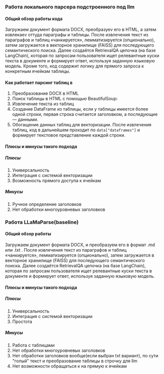 ### Работа локального парсера подстроенного под llm

#### Общий обзор работы кода

Загружаем документ формата DOCX, преобразуеv его в HTML, а затем извлекаеv оттуда параграфы и таблицы. После извлечения текст из параграфов и таблиц «чанкируется», лемматизируется (опционально), затем загружается в векторное хранилище (FAISS) для последующего семантического поиска. Далее создаётся RetrievalQA цепочка (на базе LangChain), которая по запросам пользователя ищет релевантные куски текста в документе и формирует ответ, используя заданную языковую модель. Кроме того, код содержит логику для прямого запроса к конкретным ячейкам таблицы.

#### Как работает парсинг таблиц в

1. Преобразование DOCX в HTML
1. Поиск таблицы в HTML с помощью BeautifulSoup:
1. Извлечение текста из таблиц
1. Создание DataFrame из таблицы, если у таблицы имеется более одной строки, первая строка считается заголовком, а последующие — данными.
1. Обогащение данных таблиц для векторизации. После извлечения таблиц, код в дальнейшем проходит по `data["dataframes"]` и формирует текстовое представление каждой строки.

#### Плюсы и минусы такого подхода

##### Плюсы

1. Универсальность
1. Интеграция с системой векторизации
1. Возможность прямого доступа к ячейкам

##### Минусы

1. Ручное определение заголовков
1. Нет обработки многоуровневых заголовков

### Работа LLaMaParse(baseline)

#### Общий обзор работы

Загружаем документ формата DOCX, и преобразуем его в формат .md или .txt . После извлечения текст из параграфов и таблиц «чанкируется», лемматизируется (опционально), затем загружается в векторное хранилище (FAISS) для последующего семантического поиска. Далее создаётся RetrievalQA цепочка (на базе LangChain), которая по запросам пользователя ищет релевантные куски текста в документе и формирует ответ, используя заданную языковую модель.

#### Плюсы и минусы такого подхода

##### Плюсы

1. Универсальность
1. Интеграция с системой векторизации
1. Простота

##### Минусы

1. Работа с таблицами
1. Нет обработки многоуровневых заголовков
1. Нет обработки заголовков вообще(если выбран txt вариант), по сути "голый" текст и преобразование таблицы в строчку для llm
1. Нет возможности обращаться к на прямую к ячейкам
